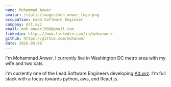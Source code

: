 ```yaml
---
name: Mohammad Anwer
avatar: /static/images/moh_anwer_logo.png
occupation: Lead Software Engineer
company: Alt.xyz
email: moh.anwer1988@gmail.com
linkedin: https://www.linkedin.com/in/mohanwer/
github: https://github.com/mohanwer
date: 2016-03-08
---
```


I'm Mohammad Anwer. I currently live in Washington DC metro area with my wife and two cats. 

I'm currently one of the Lead Software Engineers developing [Alt.xyz](https://www.alt.xyz/). I'm full stack with
a focus towards python, aws, and React.js.
